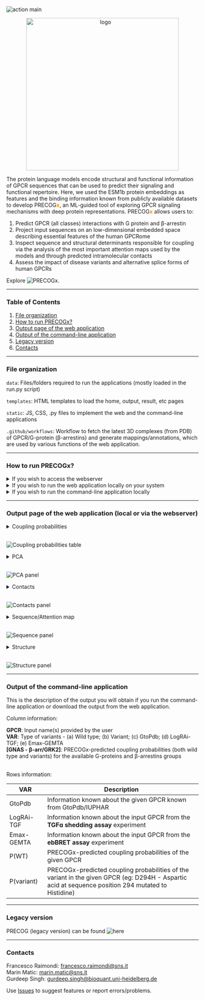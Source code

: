 ![action main](https://github.com/raimondilab/precogx/actions/workflows/main.yml/badge.svg)


<div align="center">
<img src="static/img/gallery/logo.png" alt="logo" width="400"/>
</div>

The protein language models encode structural and functional information of GPCR sequences that can be used to predict their signaling and functional repertoire. Here, we used the ESM1b protein embeddings as features and the binding information known from publicly available datasets to develop PRECOG<strong style="color: darkorange">x</strong>, an ML-guided tool of exploring GPCR signaling mechanisms with deep protein representations. PRECOG<strong style="color: darkorange">x</strong> allows users to:
1. Predict GPCR (all classes) interactions with G protein and β-arrestin
2. Project input sequences on an low-dimensional embedded space describing essential features of the human GPCRome
3. Inspect sequence and structural determinants responsible for coupling via the analysis of the most important attention maps used by the models and through predicted intramolecular contacts
4. Assess the impact of disease variants and alternative splice forms of human GPCRs

Explore ![PRECOGx]("https://precogx.bioinfolab.sns.it").
___

### Table of Contents
1. [File organization](#fileOrganization)
2. [How to run PRECOGx?](#howToRunPRECOGx)
3. [Output page of the web application](#outputPageOfTheWebApplication)
4. [Output of the command-line application](#outputPageOfTheCommanLineApplication)
5. [Legacy version](#legacy)
6. [Contacts](#contacts)

___

### File organization <a name='fileOrganization'></a>
```data```: Files/folders required to run the applications (mostly loaded in the run.py script)

```templates```: HTML templates to load the home, output, result, etc pages

```static```: JS, CSS, .py files to implement the web and the command-line applications

```.github/workflows```: Workflow to fetch the latest 3D complexes (from PDB) of GPCR/G-protein (β-arrestins) and generate mappings/annotations, which are used by various functions of the web application.

___

### How to run PRECOGx? <a name='howToRunPRECOGx'></a>

<details><summary>If you wish to access the webserver</summary>

Open the [URL]("https://precogx.bioinfolab.sns.it")
</details>

<details><summary>If you wish to run the web application locally on your system</summary>

1. Clone the repository and install Flask.

```
git clone <repo>
pip install Flask
```

2. Create the PRECOGx environment with conda.
```
conda env create -f environment.yml
conda activate precogx
```
This will create and activate the environment named <b>precogx</b>

3. Launch the webserver.
```
python3 run.py
```
</details>

<details><summary>If you wish to run the command-line application locally</summary>

1. Clone the repository and install Flask.

```
git clone <repo>
pip install Flask
```

2. Create the PRECOGx environment with conda.
```
conda env create -f environment.yml
conda activate precogx
```
This will create and activate the environment named <b>precogx</b>

3. Run PRECOGx.
Go into the precogx directory, and run:
```
./static/predictor/precogx.py all --file <inputFile>
```
or try:
```
./static/predictor/precogx.py --help
```
to know more.

```
python3 run.py
```
</details>

___

### Output page of the web application (local or via the webserver) <a name="outputPageOfTheApplication"></a>

<details><summary>Coupling probabilities</summary>

1. This panel displays the predicted probabilities of each input sequence as well as the experimental information provided by ![GtoPdb](https://www.guidetopharmacology.org/), ![TGF](https://pubmed.ncbi.nlm.nih.gov/31160049/), and ![GEMTA](https://www.biorxiv.org/content/10.1101/2020.04.20.052027v1) biosensors.
2. To visualise information related to a G-protein/β-arrestin coupling, simply click the corresponding cell in the table, and other panels will update accordingly.
</details>

<br>

![Coupling probabilities table](static/img/GIFs/couplingProbabilities.gif)

<details><summary>PCA</summary>

1. This panel displays the projections of the human GPCRome sequences along with the first two principal components obtained by performing the Principal Component Analysis (PCA) on the embeddings of the human GPCRome (377 receptors) for different layers.
2. The user can label the human GPCRome based on their known functional information with the help of a drop-down menu.
3. If either TGF or GEMTA biosensor is selected from the drop-down, a continuous colour gradient, ranging from dark grey (no binding) to green (maximum binding), will be applied.
4. If GtoPdb is selected, a discrete colour will be applied: dark green (primary transduction mechanisms) and pale green (secondary transduction mechanisms).
5. If Class is selected, a discrete set of colours will be applied to display different GPCR classes.
6. Wild type and mutated (if provided) sequences are highlighted in, khaki and fuchsia, respectively.
</details>
<br>

![PCA panel](static/img/GIFs/PCA.gif)

<details><summary>Contacts</summary>

1. Differential Contact Pairs (coupled vs not-coupled receptors for a given G-protein) are obtained using the ESM library, mapped to their BW annotations, and shown in the heatmap
2. Users can use the slider to filter the contact pairs based on their log-odds scores
3. Contact pairs enriched for a coupling group (observed in coupled receptors) are coloured in green and the depleted (observed in not-coupled receptors) ones in red
1. This panel displays predicted differential contacts for a given coupling group (G-protein/β-arrestin), which can be selected by clicking on any cell in the Coupling probabilities table (see above).
2. The predicted contacts for each input receptor are grouped together on the basis of specific coupling preferences and summarised via the log-odds ratio, indicating contacts that are more (shown in green) or less (red) frequently than expected observed.
3. Contact statistics is referenced to [GPCRdb]("https://gpcrdb.org/”)  generic residue numbering system.
4. The Log-odds score slider can be used to filter and visualize the predicted contacts with a log-odds ratio greater than the user-specified absolute value (default: 0.2). The Distance slider can be used to filter close contact pairs inside the same secondary structural element(helices) (default: 0).
</details>
<br>

![Contacts panel](static/img/GIFs/contacts.gif)

<details><summary>Sequence/Attention map</summary>

1. By selecting Sequence from the drop-down, the positions mediating predicted contacts (highlighted in yellow) for the selected coupling group (G-protein/β-arrestin) are mapped onto the input sequence and displayed to the user.
2. The Log odds score slider can be used to filter and visualize the predicted contacts with a log-odds ratio greater than the user-specified absolute value. Hovering over any highlighted position to view its BW numbering. Mutation, if provided, is highlighted in magenta.
3. By selecting the Attention map from the drop-down, the attention map derived from the most important attention head of the best performing embedding layer during classification is displayed to the user. The user can compare the attention network of mutation with the wild type (the labels on the X- and Y-axis represent the input sequence positions).
</details>
<br>

![Sequence panel](static/img/GIFs/sequence.gif)

<details><summary>Structure</summary>

1. This panel displays the predicted differential contacts of the input sequence on a 3D structure of GPCR - G-protein/β-arrestin complex.
2. The predicted contacts positions are highlighted as yellow spheres with their diameter proportional to the number of predicted contacts they mediate (the labels indicate the corresponding GPCRdb generic numbering system of the contact).
3. The green and red edges represent predicted contact pairs that enriched or depleted, respectively, for the given coupling group (G-protein/β-arrestin).
4. Mutation (if provided) is highlighted as a magenta-coloured sphere. The 3D structure with the highest sequence identity to the input GPCR (using PSI-BLAST against PDB-derived and AlphaFold complexes) is chosen and displayed by default.
5. The user can also choose another 3D structure from the dropdown menu, which has the list of 3D structures (PDB-ID/AlphaFold pairs) in descending order of sequence identity with the input receptor.
6. The user can also use the Log-odds score slider to filter and visualize the predicted contacts with a log-odds ratio greater than the user-specified absolute value. The Distance slider can be used to filter close contact pairs inside the same secondary structural element(helices).
7. Additional toggle options are available within the NGL viewer.
</details>
<br>

![Structure panel](static/img/GIFs/structure.gif)

___

### Output of the command-line application <a name="outputPageOfTheCommanLineApplication"></a>

This is the description of the output you will obtain if you run the command-line application or download the output from the web application.<br>

Column information:<br>

<strong>GPCR</strong>: Input name(s) provided by the user<br>
<strong>VAR</strong>: Type of variants - (a) Wild type; (b) Variant; (c) GtoPdb; (d) LogRAi-TGF; (e) Emax-GEMTA<br>
<strong>[GNAS - β-arr/GRK2]</strong>: PRECOGx-predicted coupling probabilities (both wild type and variants) for the available G-proteins and β-arrestins groups<br><br>

Rows information:<br>

|<strong>VAR</strong>|<strong>Description</strong>|
|-----|----|
| GtoPdb | Information known about the given GPCR known from GtoPdb/IUPHAR|
|LogRAi-TGF| Information known about the input GPCR from the <strong>TGFɑ shedding assay</strong> experiment|
|Emax-GEMTA|Information known about the input GPCR from the <strong>ebBRET assay</strong> experiment|
|P(WT)| PRECOGx-predicted coupling probabilities of the given GPCR|
|P(variant)| PRECOGx-predicted coupling probabilities of the variant in the given GPCR (eg: D294H - Aspartic acid at sequence position 294 mutated to Histidine)|

___

### Legacy version <a name="legacy"></a>
PRECOG (legacy version) can be found ![here](https://github.com/russelllab/precog)

___

### Contacts <a name="contacts"></a>
Francesco Raimondi: francesco.raimondi@sns.it<br>
Marin Matic: marin.matic@sns.it<br>
Gurdeep Singh: gurdeep.singh@bioquant.uni-heidelberg.de

Use [Issues](https://github.com/raimondilab/precogx/issues) to suggest features or report errors/problems.
